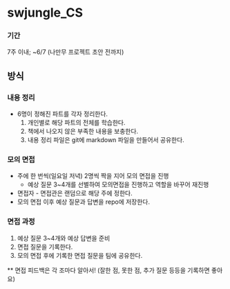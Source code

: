 # swjungle_CS
### 기간

7주 이내; ~6/7 (나만무 프로젝트 초안 전까지)

## 방식

### 내용 정리
- 6명이 정해진 파트를 각자 정리한다.
    1. 개인별로 해당 파트의 전체를 학습한다.
    2. 책에서 나오지 않은 부족한 내용을 보충한다.
    3. 내용 정리 파일은 git에 markdown 파일을 만들어서 공유한다.

### 모의 면접
- 주에 한 번씩(일요일 저녁) 2명씩 짝을 지어 모의 면접을 진행
    - 예상 질문 3~4개를 선별하여 모의면접을 진행하고 역할을 바꾸어 재진행
- 면접자 - 면접관은 랜덤으로 해당 주에 정한다.
- 모의 면접 이후 예상 질문과 답변을 repo에 저장한다.

### 면접 과정
1. 예상 질문 3~4개와 예상 답변을 준비
2. 면접 질문을 기록한다.
3. 모의 면접 후에 기록한 면접 질문을 팀에 공유한다.

** 면접 피드백은 각 조마다 알아서! (잘한 점, 못한 점, 추가 질문 등등을 기록하면 좋아요)
